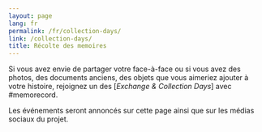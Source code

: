 ```yaml
---
layout: page
lang: fr
permalink: /fr/collection-days/
link: /collection-days/
title: Récolte des memoires
---
```

Si vous avez envie de partager votre face-à-face ou si vous avez des photos, des documents anciens, des objets que vous aimeriez ajouter à votre histoire, rejoignez un des [*Exchange & Collection Days*] avec #memorecord. 

Les événements seront annoncés sur cette page ainsi que sur les médias sociaux du projet.



<!-- more -->
